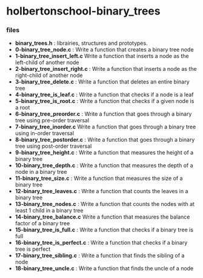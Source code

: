 # holbertonschool-binary_trees

### files

- **binary_trees.h** : librairies, structures and prototypes.
- **0-binary_tree_node.c** : Write a function that creates a binary tree node
- **1-binary_tree_insert_left.c** Write a function that inserts a node as the left-child of another node
- **2-binary_tree_insert_right.c** : Write a function that inserts a node as the right-child of another node
- **3-binary_tree_delete.c** : Write a function that deletes an entire binary tree
- **4-binary_tree_is_leaf.c** : Write a function that checks if a node is a leaf
- **5-binary_tree_is_root.c** : Write a function that checks if a given node is a root
- **6-binary_tree_preorder.c** : Write a function that goes through a binary tree using pre-order traversal
- **7-binary_tree_inorder.c** Write a function that goes through a binary tree using in-order traversal
- **8-binary_tree_postorder.c** : Write a function that goes through a binary tree using post-order traversal
- **9-binary_tree_height.c** : Write a function that measures the height of a binary tree
- **10-binary_tree_depth.c** : Write a function that measures the depth of a node in a binary tree
- **11-binary_tree_size.c** : Write a function that measures the size of a binary tree
- **12-binary_tree_leaves.c** : Write a function that counts the leaves in a binary tree
- **13-binary_tree_nodes.c** : Write a function that counts the nodes with at least 1 child in a binary tree
- **14-binary_tree_balance.c** Write a function that measures the balance factor of a binary tree
- **15-binary_tree_is_full.c** : Write a function that checks if a binary tree is full
- **16-binary_tree_is_perfect.c** : Write a function that checks if a binary tree is perfect
- **17-binary_tree_sibling.c** : Write a function that finds the sibling of a node
- **18-binary_tree_uncle.c** : Write a function that finds the uncle of a node
